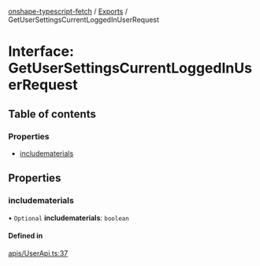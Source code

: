 [onshape-typescript-fetch](../README.md) / [Exports](../modules.md) / GetUserSettingsCurrentLoggedInUserRequest

# Interface: GetUserSettingsCurrentLoggedInUserRequest

## Table of contents

### Properties

- [includematerials](GetUserSettingsCurrentLoggedInUserRequest.md#includematerials)

## Properties

### includematerials

• `Optional` **includematerials**: `boolean`

#### Defined in

[apis/UserApi.ts:37](https://github.com/toebes/onshape-typescript-fetch/blob/3e11ae1/apis/UserApi.ts#L37)
